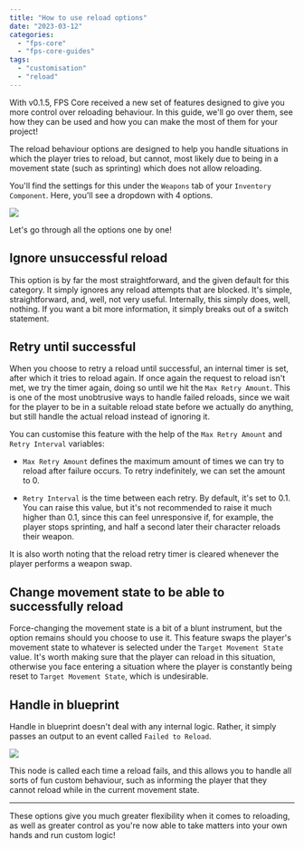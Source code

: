 ```yaml
---
title: "How to use reload options"
date: "2023-03-12"
categories: 
  - "fps-core"
  - "fps-core-guides"
tags: 
  - "customisation"
  - "reload"
---
```

With v0.1.5, FPS Core received a new set of features designed to give you more control over reloading behaviour. In this guide, we'll go over them, see how they can be used and how you can make the most of them for your project!

The reload behaviour options are designed to help you handle situations in which the player tries to reload, but cannot, most likely due to being in a movement state (such as sprinting) which does not allow reloading.

You'll find the settings for this under the `Weapons` tab of your `Inventory Component`. Here, you'll see a dropdown with 4 options.

![](images/Screenshot-2023-04-04-at-18.18.07.png)

Let's go through all the options one by one!  

## Ignore unsuccessful reload

This option is by far the most straightforward, and the given default for this category. It simply ignores any reload attempts that are blocked. It's simple, straightforward, and, well, not very useful. Internally, this simply does, well, nothing. If you want a bit more information, it simply breaks out of a switch statement.

## Retry until successful

When you choose to retry a reload until successful, an internal timer is set, after which it tries to reload again. If once again the request to reload isn't met, we try the timer again, doing so until we hit the `Max Retry Amount`. This is one of the most unobtrusive ways to handle failed reloads, since we wait for the player to be in a suitable reload state before we actually do anything, but still handle the actual reload instead of ignoring it.

You can customise this feature with the help of the `Max Retry Amount` and `Retry Interval` variables:

- `Max Retry Amount` defines the maximum amount of times we can try to reload after failure occurs. To retry indefinitely, we can set the amount to 0.

- `Retry Interval` is the time between each retry. By default, it's set to 0.1. You can raise this value, but it's not recommended to raise it much higher than 0.1, since this can feel unresponsive if, for example, the player stops sprinting, and half a second later their character reloads their weapon.

It is also worth noting that the reload retry timer is cleared whenever the player performs a weapon swap.

## Change movement state to be able to successfully reload

Force-changing the movement state is a bit of a blunt instrument, but the option remains should you choose to use it. This feature swaps the player's movement state to whatever is selected under the `Target Movement State` value. It's worth making sure that the player can reload in this situation, otherwise you face entering a situation where the player is constantly being reset to `Target Movement State`, which is undesirable.

## Handle in blueprint

Handle in blueprint doesn't deal with any internal logic. Rather, it simply passes an output to an event called `Failed to Reload`.

![](images/Screenshot-2023-03-12-at-02.30.14.png)

This node is called each time a reload fails, and this allows you to handle all sorts of fun custom behaviour, such as informing the player that they cannot reload while in the current movement state.

* * *

These options give you much greater flexibility when it comes to reloading, as well as greater control as you're now able to take matters into your own hands and run custom logic!
